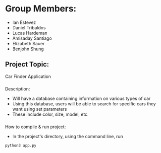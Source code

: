 # Group Members:
- Ian Estevez
- Daniel Tribaldos
- Lucas Hardeman
- Amisaday Santiago
- Elizabeth Sauer
- Benjohn Shung

## Project Topic:
   Car Finder Application
   
   ###
   Description:
   - Will have a database containing information on various types of car
   - Using this database, users will be able to search for specific cars they want using set parameters
   - These include color, size, model, etc.

   ###
   How to compile & run project:
   - In the project's directory, using the command line, run
   ```bash
   python3 app.py
   ```


